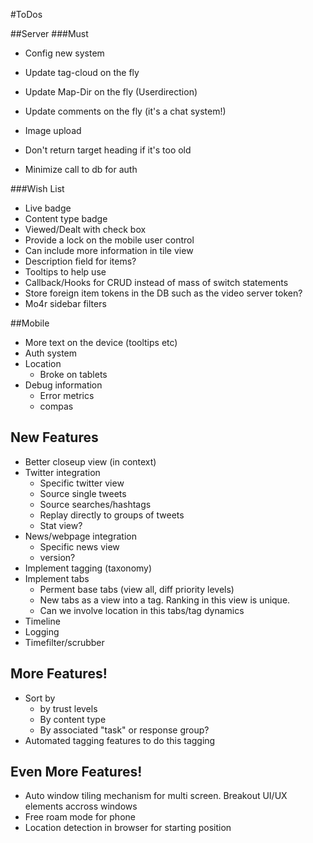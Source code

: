 #ToDos

##Server
###Must
* Config new system

* Update tag-cloud on the fly
* Update Map-Dir on the fly (Userdirection)
* Update comments on the fly (it's a chat system!)

* Image upload

* Don't return target heading if it's too old
* Minimize call to db for auth

###Wish List
* Live badge
* Content type badge
* Viewed/Dealt with check box
* Provide a lock on the mobile user control
* Can include more information in tile view
* Description field for items?
* Tooltips to help use
* Callback/Hooks for CRUD instead of mass of switch statements
* Store foreign item tokens in the DB such as the video server token?
* Mo4r sidebar filters

##Mobile
* More text on the device (tooltips etc)
* Auth system
* Location
	* Broke on tablets
* Debug information
	* Error metrics
	* compas

## New Features
* Better closeup view (in context)
* Twitter integration
	* Specific twitter view
	* Source single tweets
	* Source searches/hashtags
	* Replay directly to groups of tweets
	* Stat view?
* News/webpage integration
	* Specific news view
	* version?
* Implement tagging (taxonomy)
* Implement tabs
	* Perment base tabs (view all, diff priority levels)
	* New tabs as a view into a tag. Ranking in this view is unique.
	* Can we involve location in this tabs/tag dynamics
* Timeline
* Logging
* Timefilter/scrubber

## More Features!
* Sort by
	* by trust levels
	* By content type
	* By associated "task" or response group?
* Automated tagging features to do this tagging

## Even More Features!
* Auto window tiling mechanism for multi screen. Breakout UI/UX elements accross windows
* Free roam mode for phone
* Location detection in browser for starting position